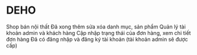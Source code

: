 # DEHO
Shop bán nội thất
Đã xong thêm sửa xóa danh mục, sản phẩm
Quản lý tài khoản admin và khách hàng
Cập nhập trạng thái của đơn hàng, xem chi tiết đơn hàng
Đã có đăng nhập và đăng ký tài khoản (tài khoản admin sẽ được cấp)
